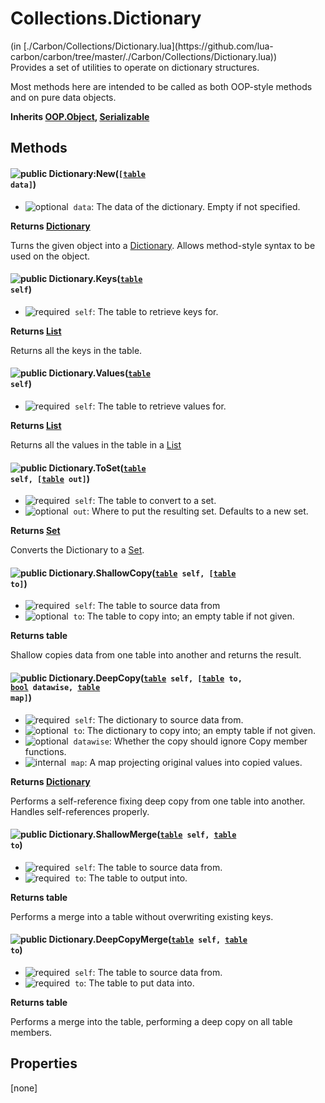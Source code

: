 <link href="style.css" rel="stylesheet" type="text/css"/>
<h1 class="class-title">Collections.Dictionary</h1>
<span class="file-link">(in [./Carbon/Collections/Dictionary.lua](https://github.com/lua-carbon/carbon/tree/master/./Carbon/Collections/Dictionary.lua))</span><br/>
Provides a set of utilities to operate on dictionary structures.

Most methods here are intended to be called as both OOP-style methods and on pure data objects.

**Inherits [OOP.Object](Classes/OOP.Object), [Serializable](Classes/Serializable)**

## Methods
#### ![public](https://img.shields.io/badge/%20-public-11b237.svg?style=flat-square) Dictionary:New(<code>[[table](Types#table) data]</code>)
- ![optional](https://img.shields.io/badge/%20-optional-0092e6.svg?style=flat-square)&nbsp;&nbsp;`data`: The data of the dictionary. Empty if not specified.

**Returns  [Dictionary](Classes/Collections.Dictionary)**

Turns the given object into a [Dictionary](Classes/Collections.Dictionary).
Allows method-style syntax to be used on the object.


#### ![public](https://img.shields.io/badge/%20-public-11b237.svg?style=flat-square) Dictionary.Keys(<code>[table](Types#table) self</code>)
- ![required](https://img.shields.io/badge/%20-required-ff9600.svg?style=flat-square)&nbsp;&nbsp;`self`: The table to retrieve keys for.

**Returns  [List](Classes/Collections.List)**

Returns all the keys in the table.


#### ![public](https://img.shields.io/badge/%20-public-11b237.svg?style=flat-square) Dictionary.Values(<code>[table](Types#table) self</code>)
- ![required](https://img.shields.io/badge/%20-required-ff9600.svg?style=flat-square)&nbsp;&nbsp;`self`: The table to retrieve values for.

**Returns  [List](Classes/Collections.List)**

Returns all the values in the table in a [List](Classes/Collections.List)


#### ![public](https://img.shields.io/badge/%20-public-11b237.svg?style=flat-square) Dictionary.ToSet(<code>[table](Types#table) self, [[table](Types#table) out]</code>)
- ![required](https://img.shields.io/badge/%20-required-ff9600.svg?style=flat-square)&nbsp;&nbsp;`self`: The table to convert to a set.
- ![optional](https://img.shields.io/badge/%20-optional-0092e6.svg?style=flat-square)&nbsp;&nbsp;`out`: Where to put the resulting set. Defaults to a new set.

**Returns  [Set](Classes/Collections.Set)**

Converts the Dictionary to a [Set](Classes/Collections.Set).


#### ![public](https://img.shields.io/badge/%20-public-11b237.svg?style=flat-square) Dictionary.ShallowCopy(<code>[table](Types#table) self, [[table](Types#table) to]</code>)
- ![required](https://img.shields.io/badge/%20-required-ff9600.svg?style=flat-square)&nbsp;&nbsp;`self`: The table to source data from
- ![optional](https://img.shields.io/badge/%20-optional-0092e6.svg?style=flat-square)&nbsp;&nbsp;`to`: The table to copy into; an empty table if not given.

**Returns  table**

Shallow copies data from one table into another and returns the result.


#### ![public](https://img.shields.io/badge/%20-public-11b237.svg?style=flat-square) Dictionary.DeepCopy(<code>[table](Types#table) self, [[table](Types#table) to, [bool](Types#bool) datawise, [table](Types#table) map]</code>)
- ![required](https://img.shields.io/badge/%20-required-ff9600.svg?style=flat-square)&nbsp;&nbsp;`self`: The dictionary to source data from.
- ![optional](https://img.shields.io/badge/%20-optional-0092e6.svg?style=flat-square)&nbsp;&nbsp;`to`: The dictionary to copy into; an empty table if not given.
- ![optional](https://img.shields.io/badge/%20-optional-0092e6.svg?style=flat-square)&nbsp;&nbsp;`datawise`: Whether the copy should ignore Copy member functions.
- ![internal](https://img.shields.io/badge/%20-internal-888888.svg?style=flat-square)&nbsp;&nbsp;`map`: A map projecting original values into copied values.

**Returns  [Dictionary](Classes/Collections.Dictionary)**

Performs a self-reference fixing deep copy from one table into another.
Handles self-references properly.


#### ![public](https://img.shields.io/badge/%20-public-11b237.svg?style=flat-square) Dictionary.ShallowMerge(<code>[table](Types#table) self, [table](Types#table) to</code>)
- ![required](https://img.shields.io/badge/%20-required-ff9600.svg?style=flat-square)&nbsp;&nbsp;`self`: The table to source data from.
- ![required](https://img.shields.io/badge/%20-required-ff9600.svg?style=flat-square)&nbsp;&nbsp;`to`: The table to output into.

**Returns  table**

Performs a merge into a table without overwriting existing keys.


#### ![public](https://img.shields.io/badge/%20-public-11b237.svg?style=flat-square) Dictionary.DeepCopyMerge(<code>[table](Types#table) self, [table](Types#table) to</code>)
- ![required](https://img.shields.io/badge/%20-required-ff9600.svg?style=flat-square)&nbsp;&nbsp;`self`: The table to source data from.
- ![required](https://img.shields.io/badge/%20-required-ff9600.svg?style=flat-square)&nbsp;&nbsp;`to`: The table to put data into.

**Returns  table**

Performs a merge into the table, performing a deep copy on all table members.


## Properties
[none]

